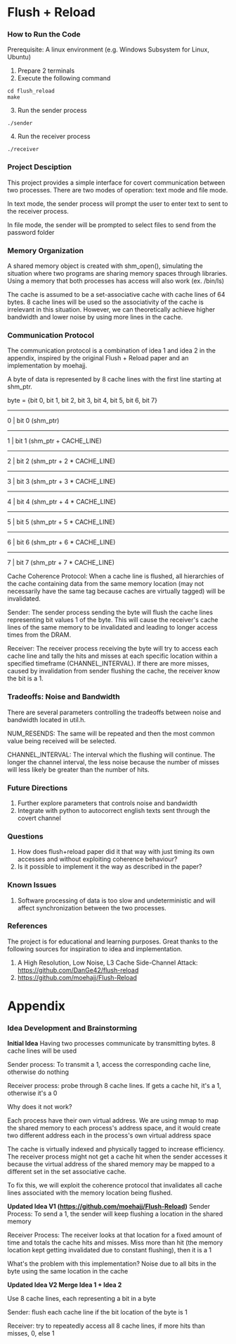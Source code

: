 # Flush + Reload

### How to Run the Code
Prerequisite: A linux environment (e.g. Windows Subsystem for Linux, Ubuntu)

1. Prepare 2 terminals 
2. Execute the following command
```
cd flush_reload
make
```
3. Run the sender process
```
./sender
```
4. Run the receiver process
```
./receiver
```

### Project Desciption

This project provides a simple interface for covert communication between two processes. There are two modes of operation: text mode and file mode. 

In text mode, the sender process will prompt the user to enter text to sent to the receiver process. 

In file mode, the sender will be prompted to select files to send from the password folder 

### Memory Organization

A shared memory object is created with shm_open(), simulating the situation where two programs are sharing memory spaces through libraries. Using a memory that both processes has access will also work (ex. /bin/ls)

The cache is assumed to be a set-associative cache with cache lines of 64 bytes. 8 cache lines will be used so the associativity of the cache is irrelevant in this situation. However, we can theoretically achieve higher bandwidth and lower noise by using more lines in the cache.

### Communication Protocol 

The communication protocol is a combination of idea 1 and idea 2 in the appendix, inspired by the original Flush + Reload paper and an implementation by moehajj. 

A byte of data is represented by 8 cache lines with the first line starting at shm_ptr. 

byte = {bit 0, bit 1, bit 2, bit 3, bit 4, bit 5, bit 6, bit 7}
_________
0 | bit 0 (shm_ptr)
_________
1 | bit 1 (shm_ptr + CACHE_LINE)
_________
2 | bit 2 (shm_ptr + 2 * CACHE_LINE)
_________
3 | bit 3 (shm_ptr + 3 * CACHE_LINE)
_________
4 | bit 4 (shm_ptr + 4 * CACHE_LINE)
_________
5 | bit 5 (shm_ptr + 5 * CACHE_LINE)
_________
6 | bit 6 (shm_ptr + 6 * CACHE_LINE)
_________
7 | bit 7 (shm_ptr + 7 * CACHE_LINE)

Cache Coherence Protocol: When a cache line is flushed, all hierarchies of the cache containing data from the same memory location (may not necessarily have the same tag because caches are virtually tagged) will be invalidated.

Sender: The sender process sending the byte will flush the cache lines representing bit values 1 of the byte. This will cause the receiver's cache lines of the same memory to be invalidated and leading to longer access times from the DRAM. 

Receiver: The receiver process receiving the byte will try to access each cache line and tally the hits and misses at each specific location within a specified timeframe (CHANNEL_INTERVAL). If there are more misses, caused by invalidation from sender flushing the cache, the receiver know the bit is a 1. 

### Tradeoffs: Noise and Bandwidth

There are several parameters controlling the tradeoffs between noise and bandwidth located in util.h. 

NUM_RESENDS: The same will be repeated and then the most common value being received will be selected. 

CHANNEL_INTERVAL: The interval which the flushing will continue. The longer the channel interval, the less noise because the number of misses will less likely be greater than the number of hits. 

### Future Directions 
1. Further explore parameters that controls noise and bandwidth
2. Integrate with python to autocorrect english texts sent through the covert channel

### Questions
1. How does flush+reload paper did it that way with just timing its own accesses and without exploiting coherence behaviour? 
2. Is it possible to implement it the way as described in the paper?

### Known Issues 
1. Software processing of data is too slow and undeterministic and will affect synchronization between the two processes. 

### References
The project is for educational and learning purposes. Great thanks to the following sources for inspiration to idea and implementation.  
1. A High Resolution, Low Noise, L3 Cache Side-Channel Attack: https://github.com/DanGe42/flush-reload
2. https://github.com/moehajj/Flush-Reload

# Appendix

### Idea Development and Brainstorming

**Initial Idea**
Having two processes communicate by transmitting bytes. 8 cache lines will be used

Sender process: To transmit a 1, access the corresponding cache line, otherwise do nothing

Receiver process: probe through 8 cache lines. If gets a cache hit, it's a 1, otherwise it's a 0 

Why does it not work?

Each process have their own virtual address. We are using mmap to map the shared memory to each process's address space, and it would create two different address each in the process's own virtual address space

The cache is virtually indexed and physically tagged to increase efficiency. The receiver process might not get a cache hit when the sender accesses it because the virtual address of the shared memory may be mapped to a different set in the set associative cache. 

To fix this, we will exploit the coherence protocol that invalidates all cache lines associated with the memory location being flushed. 

**Updated Idea V1 (https://github.com/moehajj/Flush-Reload)**
Sender Process: To send a 1, the sender will keep flushing a location in the shared memory 

Receiver Process: The receiver looks at that location for a fixed amount of time and totals the cache hits and misses. Miss more than hit (the memory location kept getting invalidated due to constant flushing), then it is a 1

What's the problem with this implementation? Noise due to all bits in the byte using the same location in the cache 

**Updated Idea V2 Merge Idea 1 + Idea 2**

Use 8 cache lines, each representing a bit in a byte

Sender: flush each cache line if the bit location of the byte is 1

Receiver: try to repeatedly access all 8 cache lines, if more hits than misses, 0, else 1